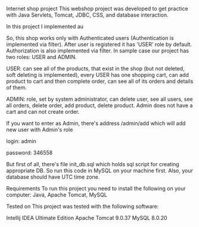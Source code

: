 Internet shop project
This webshop project was developed to get practice with Java Servlets, Tomcat, JDBC, CSS, and database interaction.

In this project I implemented au

So, this shop works only with Authenticated users (Authentication is implemented via filter). After user is registered it has 'USER' role by default. Authorization is also implemented via filter. In sample case our project has two roles: USER and ADMIN.

USER:
can see all of the products, that exist in the shop (but not deleted, soft deleting is implemented), every USER has one shopping cart, can add product to cart and then complete order, can see all of its orders and details of them.

ADMIN:
role, set by system administrator, can delete user, see all users, see all orders, delete order, add product, delete product. Admin does not have a cart and can not create order.

If you want to enter as Admin, there's address /admin/add which will add new user with Admin's role

login: admin

password: 346558

But first of all, there's file init_db.sql which holds sql script for creating appropriate DB. So run this code in MySQL on your machine first. Also, your database should have UTC time zone.

Requirements
To run this project you need to install the following on your computer: Java, Apache Tomcat, MySQL

Tested on
This project was tested with the following software:

Intellij IDEA Ultimate Edition
Apache Tomcat 9.0.37
MySQL 8.0.20


